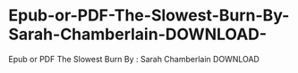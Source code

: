 # Epub-or-PDF-The-Slowest-Burn-By-Sarah-Chamberlain-DOWNLOAD-
Epub or PDF The Slowest Burn By : Sarah  Chamberlain DOWNLOAD 
